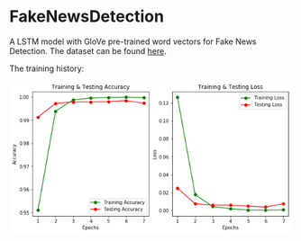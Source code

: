 # FakeNewsDetection
A LSTM model with GloVe pre-trained word vectors for Fake News Detection. The dataset can be found [here](https://www.kaggle.com/clmentbisaillon/fake-and-real-news-dataset).

The training history:

![history](https://raw.githubusercontent.com/xga0/FakeNewsDetection/master/img/img.png)
